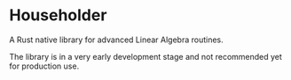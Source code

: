 # Householder
A Rust native library for advanced Linear Algebra routines.

The library is in a very early development stage and not recommended yet
for production use.
